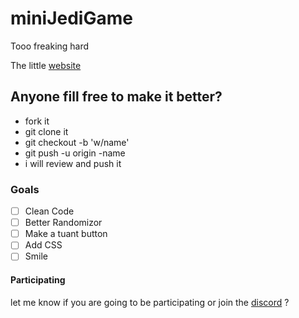 # miniJediGame
Tooo freaking hard

The little [website](https://mini-jedi-game.vercel.app/)

## Anyone fill free to make it better?
- fork it
- git clone it
- git checkout -b 'w/name'
- git push -u origin -name
- i will review and push it

### Goals
- [ ] Clean Code
- [ ] Better Randomizor
- [ ] Make a tuant button
- [ ] Add CSS
- [ ] Smile

#### Participating
let me know if you are going to be participating or join the [discord](https://discord.gg/nudNwhf) ? 
